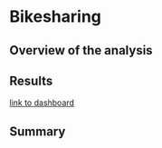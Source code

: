 # Bikesharing

## Overview of the analysis

## Results
[link to dashboard](https://public.tableau.com/views/BikeSharingChallenge_16326186309130/CheckoutTimebyGender?:language=en-US&publish=yes&:display_count=n&:origin=viz_share_link)
## Summary

